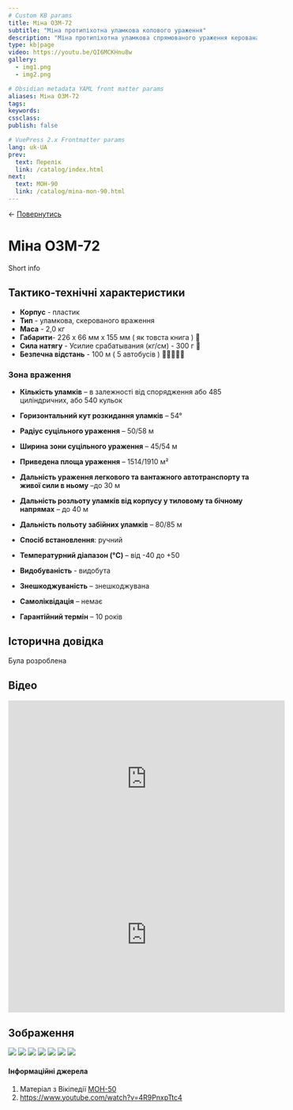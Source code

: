 ```yaml
---
# Custom KB params
title: Міна ОЗМ-72
subtitle: "Міна протипіхотна уламкова колового ураження"
description: "Міна протипіхотна уламкова спрямованого ураження керована. Призначена для ураження людини, у тому числі у вантажному та легковому транспорті."
type: kb|page
video: https://youtu.be/QI6MCKHnu8w
gallery:
  - img1.png
  - img2.png

# Obsidian metadata YAML front matter params
aliases: Міна ОЗМ-72
tags:
keywords:
cssclass:
publish: false

# VuePress 2.x Frontmatter params
lang: uk-UA
prev:
  text: Перелік
  link: /catalog/index.html
next:
  text: МОН-90
  link: /catalog/mina-mon-90.html
---
```


← [Повернутись](./index.md)

# Міна ОЗМ-72

Short info

## Тактико-технічні характеристики

- **Корпус** - пластик
- **Тип** - уламкова, скерованого враження
- **Маса** - 2,0 кг
- **Габарити**- 226 х 66 мм х 155 мм ( як товста книга ) 📔
- **Сила натягу** - Усилие срабатывания (кг/см) - 300 г 🐀
- **Безпечна відстань** - 100 м ( 5 автобусів ) 🚌🚌🚌🚌🚌

### Зона враження

- **Кількість уламків** – в залежності від спорядження або 485 циліндричних, або 540 кульок
- **Горизонтальний кут розкидання уламків** – 54°
- **Радіус суцільного ураження** – 50/58 м
- **Ширина зони суцільного ураження** – 45/54 м
- **Приведена площа ураження** – 1514/1910 м²
- **Дальність ураження легкового та вантажного автотранспорту та живої сили в ньому** –до 30 м
- **Дальність розльоту уламків від корпусу у тиловому та бічному напрямах** – до 40 м
- **Дальність польоту забійних уламків** – 80/85 м

- **Спосіб встановлення**: ручний
- **Температурний діапазон (°C)** – від -40 до +50
- **Видобуваність** - видобута
- **Знешкоджуваність** – знешкоджувана
- **Самоліквідація** – немає
- **Гарантійний термін** – 10 років

## Історична довідка

Була розроблена

## Відео

<iframe width="560" height="315" src="https://www.youtube.com/embed/C9N92PjxsfE" title="YouTube video player" frameborder="0" allow="accelerometer; autoplay; clipboard-write; encrypted-media; gyroscope; picture-in-picture" allowfullscreen></iframe>
<iframe width="560" height="315" src="https://www.youtube.com/embed/NHu5S-S1dsE" title="YouTube video player" frameborder="0" allow="accelerometer; autoplay; clipboard-write; encrypted-media; gyroscope; picture-in-picture" allowfullscreen></iframe>


## Зображення

![](./assets/Pasted%20image%2020220816122600.png)
![](./assets/Pasted%20image%2020220816122616.png)
![](./assets/Pasted%20image%2020220816122635.png)
![](./assets/Pasted%20image%2020220816122648.png)
![](./assets/Pasted%20image%2020220816122710.png)
![](./assets/Pasted%20image%2020220816122726.png)
![](./assets/Pasted%20image%2020220816122758.png)


#### Інформаційні джерела

1.  Матеріал з Вікіпедії [МОН-50](https://uk.wikipedia.org/wiki/%D0%9C%D0%9E%D0%9D-50)
2. https://www.youtube.com/watch?v=4R9PnxpTtc4

